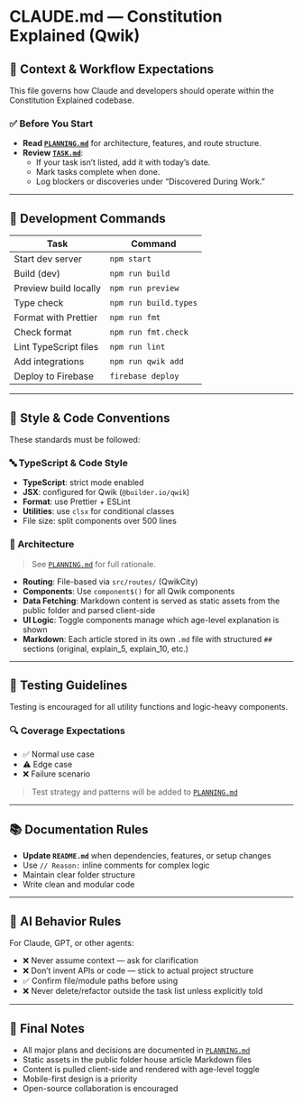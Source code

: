 # CLAUDE.md — Constitution Explained (Qwik)

## 🧠 **Context & Workflow Expectations**

This file governs how Claude and developers should operate within the Constitution Explained codebase.

### ✅ Before You Start

- **Read [`PLANNING.md`](./.context/PLANNING.md)** for architecture, features, and route structure.
- **Review [`TASK.md`](./.context/TASK.md)**:
  - If your task isn’t listed, add it with today’s date.
  - Mark tasks complete when done.
  - Log blockers or discoveries under “Discovered During Work.”

---

## 🔧 Development Commands

| Task                  | Command               |
| --------------------- | --------------------- |
| Start dev server      | `npm start`           |
| Build (dev)           | `npm run build`       |
| Preview build locally | `npm run preview`     |
| Type check            | `npm run build.types` |
| Format with Prettier  | `npm run fmt`         |
| Check format          | `npm run fmt.check`   |
| Lint TypeScript files | `npm run lint`        |
| Add integrations      | `npm run qwik add`    |
| Deploy to Firebase    | `firebase deploy`     |

---

## 📎 Style & Code Conventions

These standards must be followed:

### 🔤 TypeScript & Code Style

- **TypeScript**: strict mode enabled
- **JSX**: configured for Qwik (`@builder.io/qwik`)
- **Format**: use Prettier + ESLint
- **Utilities**: use `clsx` for conditional classes
- File size: split components over 500 lines

### 🧱 Architecture

> See [`PLANNING.md`](./.context/PLANNING.md#architecture-overview) for full rationale.

- **Routing**: File-based via `src/routes/` (QwikCity)
- **Components**: Use `component$()` for all Qwik components
- **Data Fetching**: Markdown content is served as static assets from the public folder and parsed client-side
- **UI Logic**: Toggle components manage which age-level explanation is shown
- **Markdown**: Each article stored in its own `.md` file with structured `##` sections (original, explain_5, explain_10, etc.)

---

## 🧪 Testing Guidelines

Testing is encouraged for all utility functions and logic-heavy components.

### 🔍 Coverage Expectations

- ✅ Normal use case
- ⚠️ Edge case
- ❌ Failure scenario

> Test strategy and patterns will be added to [`PLANNING.md`](./.context/PLANNING.md#testing-strategy)

---

## 📚 Documentation Rules

- **Update `README.md`** when dependencies, features, or setup changes
- Use `// Reason:` inline comments for complex logic
- Maintain clear folder structure
- Write clean and modular code

---

## 🧠 AI Behavior Rules

For Claude, GPT, or other agents:

- ❌ Never assume context — ask for clarification
- ❌ Don’t invent APIs or code — stick to actual project structure
- ✅ Confirm file/module paths before using
- ❌ Never delete/refactor outside the task list unless explicitly told

---

## 📌 Final Notes

- All major plans and decisions are documented in [`PLANNING.md`](./.context/PLANNING.md)
- Static assets in the public folder house article Markdown files
- Content is pulled client-side and rendered with age-level toggle
- Mobile-first design is a priority
- Open-source collaboration is encouraged
